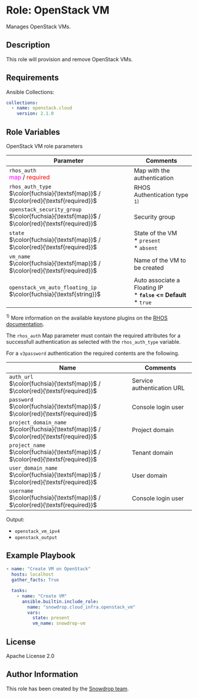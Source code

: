 # Role: OpenStack VM

Manages OpenStack VMs.

## Description

This role will provision and remove OpenStack VMs.

## Requirements

Ansible Collections:

```yaml
collections:
  - name: openstack.cloud
    version: 2.1.0
```

## Role Variables

OpenStack VM role parameters

| Parameter | Comments   |
|-----------|------------|
| `rhos_auth` <br/><span style="color:fuchsia">map</span> / <span style="color:red">required</span> | Map with the authentication |
| `rhos_auth_type` <br/>$\color{fuchsia}{\textsf{map}}$ / $\color{red}{\textsf{required}}$ | RHOS Authentication type  <sup>1)</sup> |
| `openstack_security_group` <br/>$\color{fuchsia}{\textsf{map}}$ / $\color{red}{\textsf{required}}$ | Security group |
| `state` <br/>$\color{fuchsia}{\textsf{map}}$ / $\color{red}{\textsf{required}}$ | State of the VM <br/> * `present` <br/> * `absent` |
| `vm_name` <br/>$\color{fuchsia}{\textsf{map}}$ / $\color{red}{\textsf{required}}$ | Name of the VM to be created |
| `openstack_vm_auto_floating_ip` <br/>$\color{fuchsia}{\textsf{string}}$ | Auto associate a Floating IP <br/> * **`false` <= Default** <br/> * `true` |

<sup>1)</sup> More information on the available keystone plugins on the 
[RHOS documentation](https://docs.openstack.org/keystoneauth/latest/plugin-options.html#available-plugins).
 
The `rhos_auth` Map parameter must contain the required attributes for a successfull 
 authentication as selected with the `rhos_auth_type` variable. 
 
For a `v3password` authentication the required contents are the following.

| Name  | Comments                          |
|-------|-----------------------------------|
| `auth_url`      <br/>$\color{fuchsia}{\textsf{map}}$ / $\color{red}{\textsf{required}}$ | Service authentication URL |
| `password` <br/>$\color{fuchsia}{\textsf{map}}$ / $\color{red}{\textsf{required}}$ | Console login user |
| `project_domain_name`   <br/>$\color{fuchsia}{\textsf{map}}$ / $\color{red}{\textsf{required}}$ | Project domain |
| `project_name` <br/>$\color{fuchsia}{\textsf{map}}$ / $\color{red}{\textsf{required}}$ | Tenant domain |
| `user_domain_name`      <br/>$\color{fuchsia}{\textsf{map}}$ / $\color{red}{\textsf{required}}$ | User domain |
| `username` <br/>$\color{fuchsia}{\textsf{map}}$ / $\color{red}{\textsf{required}}$ | Console login user |

Output: 
* `openstack_vm_ipv4`
* `openstack_output`

## Example Playbook

```yaml
- name: "Create VM on OpenStack"
  hosts: localhost
  gather_facts: True

  tasks:
    - name: "Create VM"
      ansible.builtin.include_role:
        name: "snowdrop.cloud_infra.openstack_vm"
        vars:
          state: present
          vm_name: snowdrop-vm
```

## License

Apache License 2.0

## Author Information

This role has been created by the [Snowdrop team](https://github.com/snowdrop/).
